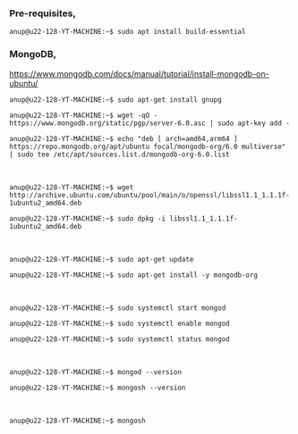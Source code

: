### Pre-requisites,
 
`anup@u22-128-YT-MACHINE:~$ sudo apt install build-essential`

### MongoDB,

https://www.mongodb.com/docs/manual/tutorial/install-mongodb-on-ubuntu/

`anup@u22-128-YT-MACHINE:~$ sudo apt-get install gnupg`

`anup@u22-128-YT-MACHINE:~$ wget -qO - https://www.mongodb.org/static/pgp/server-6.0.asc | sudo apt-key add -`

`anup@u22-128-YT-MACHINE:~$ echo "deb [ arch=amd64,arm64 ] https://repo.mongodb.org/apt/ubuntu focal/mongodb-org/6.0 multiverse" | sudo tee /etc/apt/sources.list.d/mongodb-org-6.0.list`

<br>

`anup@u22-128-YT-MACHINE:~$ wget http://archive.ubuntu.com/ubuntu/pool/main/o/openssl/libssl1.1_1.1.1f-1ubuntu2_amd64.deb`

`anup@u22-128-YT-MACHINE:~$ sudo dpkg -i libssl1.1_1.1.1f-1ubuntu2_amd64.deb`

<br>

`anup@u22-128-YT-MACHINE:~$ sudo apt-get update`

`anup@u22-128-YT-MACHINE:~$ sudo apt-get install -y mongodb-org`

<br>

`anup@u22-128-YT-MACHINE:~$ sudo systemctl start mongod`

`anup@u22-128-YT-MACHINE:~$ sudo systemctl enable mongod`

`anup@u22-128-YT-MACHINE:~$ sudo systemctl status mongod`

<br>

`anup@u22-128-YT-MACHINE:~$ mongod --version`

`anup@u22-128-YT-MACHINE:~$ mongosh --version`

<br>

`anup@u22-128-YT-MACHINE:~$ mongosh`

